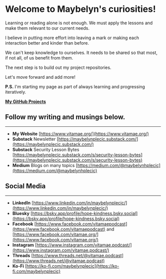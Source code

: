 # Welcome to Maybelyn's curiosities!

Learning or reading alone is not enough. We must apply the lessons and make them relevant to our current needs.

I believe in putting more effort into leaving a mark or making each interaction better and kinder than before.

We can't keep knowledge to ourselves. It needs to be shared so that most, if not all, of us benefit from them. 

The next step is to build out my project repositories.

Let's move forward and add more!

**P.S.** I'm starting my page as part of always learning and progressing iteratively.

**[My GitHub Projects](https://github.com/maybelynplecic/maybelynplecic.github.io)**

## Follow my writing and musings below.
---
- **My Website** [https://www.vitamae.org/](https://www.vitamae.org/)
- **Substack** Newsletter [https://maybelynplecic.substack.com/](https://maybelynplecic.substack.com/)
- **Substack** Security Lesson Bytes [https://maybelynplecic.substack.com/s/security-lesson-bytes](https://maybelynplecic.substack.com/s/security-lesson-bytes)
- **Medium** Blogs on many topics [https://medium.com/@maybelynhplecic](https://medium.com/@maybelynhplecic)

## Social Media
---
- **LinkedIn** [https://www.linkedin.com/in/maybelynplecic/](https://www.linkedin.com/in/maybelynplecic/)
- **Bluesky** [https://bsky.app/profile/hope-kindness.bsky.social](https://bsky.app/profile/hope-kindness.bsky.social)
- **Facebook** [https://www.facebook.com/vitamaepodcast](https://www.facebook.com/vitamaepodcast) and [https://www.facebook.com/vitamae.org/](https://www.facebook.com/vitamae.org/)
- **Instagram** [https://www.instagram.com/vitamae.podcast/](https://www.instagram.com/vitamae.podcast/)
- **Threads** [https://www.threads.net/@vitamae.podcast](https://www.threads.net/@vitamae.podcast)
- **Ko-Fi** [https://ko-fi.com/maybelynplecic](https://ko-fi.com/maybelynplecic)

